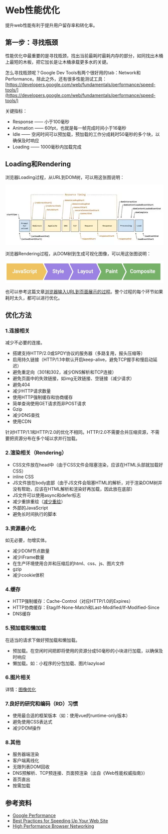 # Web性能优化

提升web性能有利于提升用户留存率和转化率。

## 第一步：寻找瓶颈

性能优化中最重要的是寻找瓶颈，找出当前最耗时最耗内存的部分，如同找出木桶上最短的木板，把它加长是让木桶承载更多水的关键。

怎么寻找瓶颈呢？Google Dev Tools有两个很好用的tab：Network和Performance。除此之外，还有很多性能测试工具：[https://developers.google.com/web/fundamentals/performance/speed-tools/](https://developers.google.com/web/fundamentals/performance/speed-tools/)

关键指标：
* Response —— 小于100毫秒
* Animation —— 60fpt，也就是每一帧完成时间小于16毫秒
* Idle —— 空闲时间可以预加载，预加载的工作分成耗时50毫秒的多个块，以确保及时响应
* Loading —— 1000毫秒内加载完成

## Loading和Rendering

浏览器Loading过程，从URL到DOM树，可以用这张图说明：

![](/assets/loading-performance.png)

浏览器Rendering过程，从DOM树到生成可视化图像，可以用这张图说明：

![](/assets/rendering-performance.png)

也可以参考这篇文章[浏览器输入URL到页面展示的过程](../端到端/浏览器输入URL到页面展示的过程.md)。整个过程的每个环节如果耗时太久，都可以进行优化。

## 优化方法

### 1.连接相关

减少不必要的连接。

* 搭建支持HTTP/2.0或SPDY协议的服务器（多路复用，报头压缩等）
* 启用持久链接（HTTP/1.1中默认开启keep-alive，避免TCP握手和慢启动延迟）
* 避免重定向（301和302，减少DNS解析和TCP连接）
* 避免页面中的失效链接，如img无效链接、空链接（减少请求）
* 避免404
* 减少HTTP请求数量
* 使用HTTP强制缓存和协商缓存
* 简单查询使用GET请求而非POST请求
* Gzip
* 减少DNS查找
* 使用CDN

针对HTTP/1.1和HTTP/2.0的优化不相同。HTTP/2.0不需要合并压缩资源，不需要把资源分布在多个域以求并行加载。

### 2.渲染相关（Rendering）

* CSS文件放在head中（由于CSS文件会阻塞渲染，应该在HTML头部就加载好CSS）
* inline CSS
* JS文件放在body底部（由于JS文件会阻塞HTML的解析，对于渲染DOM树并没有帮助，应该在HTML解析和渲染好再加载，因此放在底部）
* JS文件可以使用async和defer标志
* 减少重排重绘（[减少重绘](../端到端/浏览器渲染.md###其他)）
* 外部的JavaScript
* 避免长时间执行的脚本

### 3.资源最小化

如无必要，勿增实体。

* 减少DOM节点数量
* 减少iFrame数量
* 在生产环境使用合并和压缩后的html、css、js、图片文件
* gzip
* 减少cookie体积

### 4.缓存

* HTTP强制缓存：Cache-Control（对应HTTP/1.0的Expires）
* HTTP协商缓存：Etag/If-None-Match和Last-Modified/If-Modified-Since
* DNS缓存

### 5.预加载和懒加载

在适当的请求下做好预加载和懒加载。

* 预加载。在空闲时间把即将使用的资源分成50毫秒的小块进行加载，以确保及时响应
* 懒加载。如：小程序的分包加载、图片lazyload

### 6.图片相关

详情：[图像优化](./图像优化.md)

### 7.良好的研究和编码（RD）习惯

* 使用最合适的框架版本（如：使用vue的runtime-only版本）
* 避免使用CSS表达式
* 减少DOM操作

### 8.其他

* 服务器端渲染
* 客户端离线化
* 无限列表DOM回收
* DNS预解析、TCP预连接、页面预渲染（出自《Web性能权威指南》）
* 首页直出
* 按需加载

## 参考资料

* [Google Performance](https://developers.google.com/web/fundamentals/performance/why-performance-matters/)
* [Best Practices for Speeding Up Your Web Site](https://developer.yahoo.com/performance/rules.html?guccounter=1)
* [High Performance Browser Networking](https://hpbn.co/)